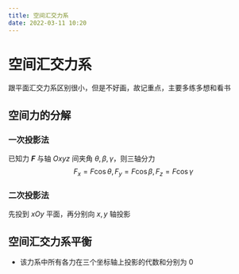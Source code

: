 ```yaml
---
title: 空间汇交力系
date: 2022-03-11 10:20
---
```

# 空间汇交力系
跟平面汇交力系区别很小，但是不好画，故记重点，主要多练多想和看书
## 空间力的分解
### 一次投影法
已知力 **$F$** 与轴 $Oxyz$ 间夹角 $\theta,\beta,\gamma$，则三轴分力
$$
F_x=F\cos \theta,F_y=F\cos\beta,F_z=F\cos\gamma
$$
### 二次投影法
先投到 $xOy$ 平面，再分别向 $x,y$ 轴投影
## 空间汇交力系平衡
* 该力系中所有各力在三个坐标轴上投影的代数和分别为 0

